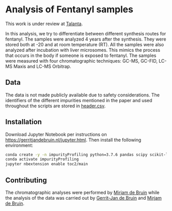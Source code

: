 # Analysis of Fentanyl samples

This work is under review at [Talanta](https://www.journals.elsevier.com/talanta).

In this analysis, we try to differentiate between different synthesis routes for fentanyl. The samples were analyzed 4 years after the synthesis. They were stored both at -20 and at room temperature (RT). All the samples were also analyzed after incubation with liver microsomes. This mimics the process that occurs in the body if someone is exposed to fentanyl. The samples were measured with four chromatographic techniques: GC-MS, GC-FID, LC-MS Maxis and LC-MS Orbitrap.

## Data
The data is not made publicly available due to safety considerations.
The identifiers of the different impurities mentioned in the paper and used throughout the scripts are stored in [header.csv](./header.csv).

## Installation
Download Jupyter Notebook per instructions on https://gerritjandebruin.nl/jupyter.html.
Then install the following environment:
```bash
conda create -y -n impurityProfiling python=3.7.6 pandas scipy scikit-learn seaborn jupyter jupyter_contrib_nbextensions
conda activate impurityProfiling
jupyter nbextension enable toc2/main
```

## Contributing
The chromatographic analyses were performed by [Mirjam de Bruin](https://nl.linkedin.com/in/mirjamdebruinhoegee) while the analysis of the data was carried out by [Gerrit-Jan de Bruin](https://gerritjandebruin.nl) and [Mirjam de Bruin](https://nl.linkedin.com/in/mirjamdebruinhoegee).

